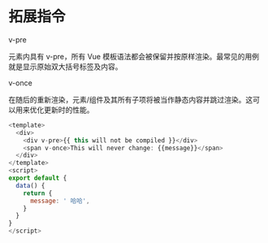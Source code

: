# 拓展指令

v-pre

元素内具有 v-pre，所有 Vue 模板语法都会被保留并按原样渲染。最常见的用例就是显示原始双大括号标签及内容。

v-once

在随后的重新渲染，元素/组件及其所有子项将被当作静态内容并跳过渲染。这可以用来优化更新时的性能。

```js
<template>
  <div>
    <div v-pre>{{ this will not be compiled }}</div>
    <span v-once>This will never change: {{message}}</span>
  </div>
</template>
<script>
export default {
  data() {
    return {
      message: ' 哈哈',
    }
  }
}
</script>

```

